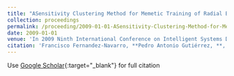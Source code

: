 ```yaml
---
title: "ASensitivity Clustering Method for Memetic Training of Radial Basis Function Neural Networks"
collection: proceedings
permalink: /proceeding/2009-01-01-ASensitivity-Clustering-Method-for-Memetic-Training-of-Radial-Basis-Function-Neural-Networks
date: 2009-01-01
venue: 'In 2009 Ninth International Conference on Intelligent Systems Design and Applications (ISDA09)'
citation: 'Francisco Fernandez-Navarro, **Pedro Antonio Gutiérrez, **, César Hervás-Martínez, &quot;ASensitivity Clustering Method for Memetic Training of Radial Basis Function Neural Networks.&quot; In 2009 Ninth International Conference on Intelligent Systems Design and Applications (ISDA09), 2009, pp.187--192.'
---
```

Use [Google Scholar](https://scholar.google.com/scholar?q=ASensitivity+Clustering+Method+for+Memetic+Training+of+Radial+Basis+Function+Neural+Networks){:target="_blank"} for full citation